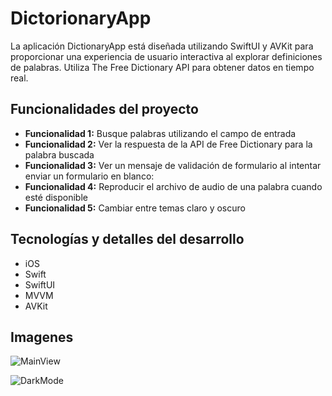 # DictorionaryApp

La aplicación DictionaryApp está diseñada utilizando SwiftUI y AVKit para proporcionar una experiencia de usuario interactiva al explorar definiciones de palabras. Utiliza The Free Dictionary API para obtener datos en tiempo real.

## Funcionalidades del proyecto

- **Funcionalidad 1:**  Busque palabras utilizando el campo de entrada
- **Funcionalidad 2:**  Ver la respuesta de la API de Free Dictionary para la palabra buscada
- **Funcionalidad 3:**  Ver un mensaje de validación de formulario al intentar enviar un formulario en blanco:
- **Funcionalidad 4:**  Reproducir el archivo de audio de una palabra cuando esté disponible
- **Funcionalidad 5:**  Cambiar entre temas claro y oscuro
  
## Tecnologías y detalles del desarrollo

- iOS
- Swift
- SwiftUI
- MVVM
- AVKit

## Imagenes

![MainView](https://sqrevjfizglmjxxfuvxy.supabase.co/storage/v1/object/sign/Talhua/dictionary/Simulator%20Screenshot%20-%20iPhone%2015%20Pro%20-%202024-10-19%20at%2013.19.17.png?token=eyJhbGciOiJIUzI1NiIsInR5cCI6IkpXVCJ9.eyJ1cmwiOiJUYWxodWEvZGljdGlvbmFyeS9TaW11bGF0b3IgU2NyZWVuc2hvdCAtIGlQaG9uZSAxNSBQcm8gLSAyMDI0LTEwLTE5IGF0IDEzLjE5LjE3LnBuZyIsImlhdCI6MTcyOTM1OTM0MCwiZXhwIjoxNzYwODk1MzQwfQ.LBcCpBWRunXpEueawFlFOFZvltmtjolRbfdfzKMDm6s&t=2024-10-19T17%3A34%3A55.044Z)

![DarkMode](https://sqrevjfizglmjxxfuvxy.supabase.co/storage/v1/object/sign/Talhua/dictionary/Simulator%20Screenshot%20-%20iPhone%2015%20Pro%20-%202024-10-19%20at%2013.19.21.png?token=eyJhbGciOiJIUzI1NiIsInR5cCI6IkpXVCJ9.eyJ1cmwiOiJUYWxodWEvZGljdGlvbmFyeS9TaW11bGF0b3IgU2NyZWVuc2hvdCAtIGlQaG9uZSAxNSBQcm8gLSAyMDI0LTEwLTE5IGF0IDEzLjE5LjIxLnBuZyIsImlhdCI6MTcyOTM1OTM1NSwiZXhwIjoxNzYwODk1MzU1fQ.4fWDUkqkcdMxy_04RIM2avKrJE9Gp-6wjgjXvkCkJBk&t=2024-10-19T17%3A35%3A09.583Z)

